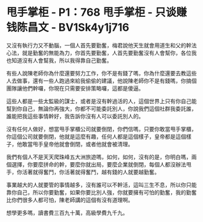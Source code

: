 # 甩手掌柜 - P1：768 甩手掌柜 - 只谈赚钱陈昌文 - BV1Sk4y1j716

又沒有執行力又不動腦，一個人首先要勤奮，梅君說他天生就會用道生和父的幹法心法，就是勤奮的無能為力，你首先要勤奮，人首先要勤奮沒有人會幫你，各位我也知道沒有人會幫我，所以我得靠自己勤奮。

有些人說陳老師你為什麼還要努力工作，你不是有錢了嗎，你為什麼還要去教這些人去做事，還有一些人跑過來給我偷偷的建議，他說陳老師你不是有錢嗎，你搞個團隊讓他們幹囉，你現在只需要安排策略囉，這都是傻逼。

這些人都是一些太監級的謀士，或者是沒有幹過活的人，這個世界上只有你自己能幫到你自己，無論你再強大，你都不可能委託別人，你說我們這個社群我委託誰，誰能把我這些事情幹好，我告訴你沒有人可以委託別人的。

沒有任何人做好，想當甩手掌櫃公司就要倒閉，你們信嗎，只要你敢當甩手掌櫃，你這個公司就要倒閉，他就是這麼有趣，任何人都是這個樣子，皇帝都是這個樣子，他敢當甩手皇帝他就會倒閉，或者他就會被清理。

我們有個人不是天天爬珠峰五大洲旅遊嗎，如何，如何，沒有的是，你明白嗎，兩個選擇，你要麼拼命的幹，要麼你就出局，要麼企業就倒閉，每個人都沒辦法甩手，你活著就得奮鬥，你活著就得奮鬥，越有錢的人就要越勤奮。

事業越大的人就要管的事情越多，沒有誰可以不幹活，這叫三生不息，所以你只能靠你自己，所以你要勤奮，如果你要比別人強，你就要擁有可怕的勤奮，我的勤奮比你們很多人都可怕，陳老師講的這個有沒有道理啊。

想學更多嗎，讀書費三百九十萬，高級學費九千九。